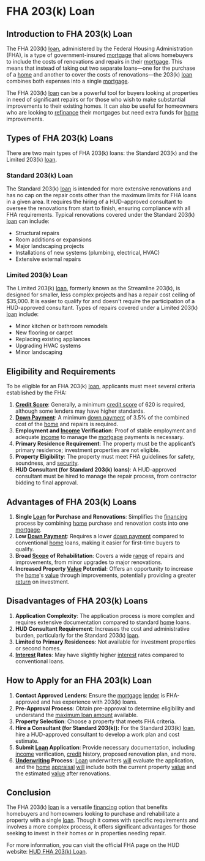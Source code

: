 # FHA 203(k) Loan

## Introduction to FHA 203(k) Loan

The FHA 203(k) [loan](../l/loan.md), administered by the Federal Housing Administration (FHA), is a type of government-insured [mortgage](../m/mortgage.md) that allows homebuyers to include the costs of renovations and repairs in their [mortgage](../m/mortgage.md). This means that instead of taking out two separate loans—one for the purchase of a [home](../h/home.md) and another to cover the costs of renovations—the 203(k) [loan](../l/loan.md) combines both expenses into a single [mortgage](../m/mortgage.md).

The FHA 203(k) [loan](../l/loan.md) can be a powerful tool for buyers looking at properties in need of significant repairs or for those who wish to make substantial improvements to their existing homes. It can also be useful for homeowners who are looking to [refinance](../r/refinance.md) their mortgages but need extra funds for [home](../h/home.md) improvements.

## Types of FHA 203(k) Loans

There are two main types of FHA 203(k) loans: the Standard 203(k) and the Limited 203(k) [loan](../l/loan.md).

### Standard 203(k) Loan

The Standard 203(k) [loan](../l/loan.md) is intended for more extensive renovations and has no cap on the repair costs other than the maximum limits for FHA loans in a given area. It requires the hiring of a HUD-approved consultant to oversee the renovations from start to finish, ensuring compliance with all FHA requirements. Typical renovations covered under the Standard 203(k) [loan](../l/loan.md) can include:

- Structural repairs
- Room additions or expansions
- Major landscaping projects
- Installations of new systems (plumbing, electrical, HVAC)
- Extensive external repairs

### Limited 203(k) Loan

The Limited 203(k) [loan](../l/loan.md), formerly known as the Streamline 203(k), is designed for smaller, less complex projects and has a repair cost ceiling of $35,000. It is easier to qualify for and doesn't require the participation of a HUD-approved consultant. Types of repairs covered under a Limited 203(k) [loan](../l/loan.md) include:

- Minor kitchen or bathroom remodels
- New flooring or carpet
- Replacing existing appliances
- Upgrading HVAC systems
- Minor landscaping

## Eligibility and Requirements

To be eligible for an FHA 203(k) [loan](../l/loan.md), applicants must meet several criteria established by the FHA:

1. **[Credit Score](../c/credit_score.md)**: Generally, a minimum [credit score](../c/credit_score.md) of 620 is required, although some lenders may have higher standards.
2. **[Down Payment](../d/down_payment.md)**: A minimum [down payment](../d/down_payment.md) of 3.5% of the combined cost of the [home](../h/home.md) and repairs is required.
3. **Employment and [Income](../i/income.md) Verification**: Proof of stable employment and adequate [income](../i/income.md) to manage the [mortgage](../m/mortgage.md) payments is necessary.
4. **Primary Residence Requirement**: The property must be the applicant’s primary residence; investment properties are not eligible.
5. **Property Eligibility**: The property must meet FHA guidelines for safety, soundness, and [security](../s/security.md).
6. **HUD Consultant (for Standard 203(k) loans)**: A HUD-approved consultant must be hired to manage the repair process, from contractor bidding to final approval.

## Advantages of FHA 203(k) Loans

1. **Single [Loan](../l/loan.md) for Purchase and Renovations**: Simplifies the [financing](../f/financing.md) process by combining [home](../h/home.md) purchase and renovation costs into one [mortgage](../m/mortgage.md).
2. **Low [Down Payment](../d/down_payment.md)**: Requires a lower [down payment](../d/down_payment.md) compared to conventional [home](../h/home.md) loans, making it easier for first-time buyers to qualify.
3. **Broad [Scope](../s/scope.md) of Rehabilitation**: Covers a wide [range](../r/range.md) of repairs and improvements, from minor upgrades to major renovations.
4. **Increased Property [Value](../v/value.md) Potential**: Offers an opportunity to increase the [home](../h/home.md)'s [value](../v/value.md) through improvements, potentially providing a greater [return](../r/return.md) on investment.

## Disadvantages of FHA 203(k) Loans

1. **Application Complexity**: The application process is more complex and requires extensive documentation compared to standard [home](../h/home.md) loans.
2. **HUD Consultant Requirement**: Increases the cost and administrative burden, particularly for the Standard 203(k) [loan](../l/loan.md).
3. **Limited to Primary Residences**: Not available for investment properties or second homes.
4. **[Interest](../i/interest.md) Rates**: May have slightly higher [interest](../i/interest.md) rates compared to conventional loans.

## How to Apply for an FHA 203(k) Loan

1. **Contact Approved Lenders**: Ensure the [mortgage](../m/mortgage.md) [lender](../l/lender.md) is FHA-approved and has experience with 203(k) loans.
2. **Pre-Approval Process**: Obtain pre-approval to determine eligibility and understand the [maximum loan amount](../m/maximum_loan_amount.md) available.
3. **Property Selection**: Choose a property that meets FHA criteria.
4. **Hire a Consultant (for Standard 203(k)):** For the Standard 203(k) [loan](../l/loan.md), hire a HUD-approved consultant to develop a work plan and cost estimate.
5. **Submit [Loan](../l/loan.md) Application**: Provide necessary documentation, including [income](../i/income.md) verification, [credit](../c/credit.md) history, proposed renovation plan, and more.
6. **[Underwriting](../u/underwriting.md) Process**: [Loan](../l/loan.md) underwriters [will](../w/will.md) evaluate the application, and the [home](../h/home.md) [appraisal](../a/appraisal.md) [will](../w/will.md) include both the current property [value](../v/value.md) and the estimated [value](../v/value.md) after renovations.

## Conclusion

The FHA 203(k) [loan](../l/loan.md) is a versatile [financing](../f/financing.md) option that benefits homebuyers and homeowners looking to purchase and rehabilitate a property with a single [loan](../l/loan.md). Though it comes with specific requirements and involves a more complex process, it offers significant advantages for those seeking to invest in their homes or in properties needing repair.

For more information, you can visit the official FHA page on the HUD website: [HUD FHA 203(k) Loan](https://www.hud.gov/program_offices/housing/sfh/203k).